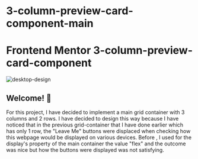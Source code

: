 # 3-column-preview-card-component-main

# Frontend Mentor 3-column-preview-card-component 


![desktop-design](https://user-images.githubusercontent.com/60264357/160811693-8a436a36-3d63-4943-938d-b484025db6a4.jpg)

## Welcome! 👋

For this project, I have decided to implement a main grid container with 3 columns and 2 rows. 
I have decided to design this way because I have noticed that in the previous grid-container 
that I have done earlier which has only 1 row, the "Leave Me" buttons were 
displaced when checking how this webpage would be displayed on various devices. 
Before , I used for the display's property of the main container the value "flex"  and the outcome was nice but 
how the buttons were displayed was not satisfying.
